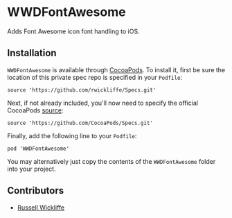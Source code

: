 # WWDFontAwesome

Adds Font Awesome icon font handling to iOS.

## Installation

`WWDFontAwesome` is available through [CocoaPods](http://cocoapods.org). To install
it, first be sure the location of this private spec repo is specified in your `Podfile`:

```
source 'https://github.com/rwickliffe/Specs.git'
```

Next, if not already included, you'll now need to specify the official CocoaPods [source](https://guides.cocoapods.org/syntax/podfile.html#source):

```
source 'https://github.com/CocoaPods/Specs.git'
```

Finally, add the following line to your `Podfile`:

```
pod 'WWDFontAwesome'
```

You may alternatively just copy the contents of the `WWDFontAwesome` folder into your project.

## Contributors

* [Russell Wickliffe](https://github.com/rwickliffe)
